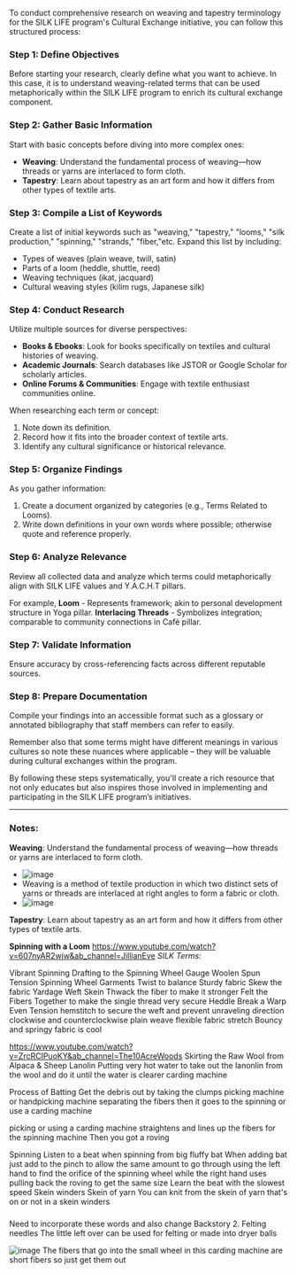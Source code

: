 To conduct comprehensive research on weaving and tapestry terminology for the SILK LIFE program's Cultural Exchange initiative, you can follow this structured process:

### Step 1: Define Objectives
Before starting your research, clearly define what you want to achieve. In this case, it is to understand weaving-related terms that can be used metaphorically within the SILK LIFE program to enrich its cultural exchange component.

### Step 2: Gather Basic Information
Start with basic concepts before diving into more complex ones:
- **Weaving**: Understand the fundamental process of weaving—how threads or yarns are interlaced to form cloth.
- **Tapestry**: Learn about tapestry as an art form and how it differs from other types of textile arts.

### Step 3: Compile a List of Keywords
Create a list of initial keywords such as "weaving," "tapestry," "looms," "silk production,"  "spinning," "strands," "fiber,"etc. Expand this list by including:
- Types of weaves (plain weave, twill, satin)
- Parts of a loom (heddle, shuttle, reed)
- Weaving techniques (ikat, jacquard)
- Cultural weaving styles (kilim rugs, Japanese silk)

### Step 4: Conduct Research
Utilize multiple sources for diverse perspectives:
- **Books & Ebooks**: Look for books specifically on textiles and cultural histories of weaving.
- **Academic Journals**: Search databases like JSTOR or Google Scholar for scholarly articles.
- **Online Forums & Communities**: Engage with textile enthusiast communities online.
  
When researching each term or concept:
1. Note down its definition.
2. Record how it fits into the broader context of textile arts.
3. Identify any cultural significance or historical relevance.

### Step 5: Organize Findings
As you gather information:
1. Create a document organized by categories (e.g., Terms Related to Looms).
2. Write down definitions in your own words where possible; otherwise quote and reference properly.

### Step 6: Analyze Relevance 
Review all collected data and analyze which terms could metaphorically align with SILK LIFE values and Y.A.C.H.T pillars.

For example,
**Loom** - Represents framework; akin to personal development structure in Yoga pillar.
**Interlacing Threads** - Symbolizes integration; comparable to community connections in Café pillar.

### Step 7: Validate Information 
Ensure accuracy by cross-referencing facts across different reputable sources.

### Step 8: Prepare Documentation 
Compile your findings into an accessible format such as a glossary or annotated bibliography that staff members can refer to easily.

Remember also that some terms might have different meanings in various cultures so note these nuances where applicable – they will be valuable during cultural exchanges within the program.

By following these steps systematically, you'll create a rich resource that not only educates but also inspires those involved in implementing and participating in the SILK LIFE program’s initiatives.

---
### Notes:

**Weaving**: Understand the fundamental process of weaving—how threads or yarns are interlaced to form cloth.

- ![image](https://github.com/NoteHive/Silk-Corp-Guide/assets/61100293/9e55a070-75fb-4420-8c47-a506e63451ed)
- Weaving is a method of textile production in which two distinct sets of yarns or threads are interlaced at right angles to form a fabric or cloth.
- ![image](https://github.com/NoteHive/Silk-Corp-Guide/assets/61100293/d9bf796f-14c5-44a5-97c3-81e9ae2ea597)


**Tapestry**: Learn about tapestry as an art form and how it differs from other types of textile arts.

**Spinning with a Loom**
https://www.youtube.com/watch?v=607nyAR2wjw&ab_channel=JillianEve
_SILK Terms:_

Vibrant
Spinning
Drafting to the Spinning Wheel
Gauge
Woolen Spun
Tension
Spinning Wheel
Garments
Twist to balance
Sturdy fabric
Skew the fabric
Yardage
Weft
Skein
Thwack the fiber to make it stronger
Felt the Fibers Together to make the single thread very secure
Heddle
Break a Warp
Even Tension
hemstitch to secure the weft and prevent unraveling
direction clockwise and counterclockwise
plain weave
flexible fabric
stretch
Bouncy and springy fabric is cool

https://www.youtube.com/watch?v=ZrcRCIPuoKY&ab_channel=The10AcreWoods
Skirting the Raw Wool from Alpaca & Sheep
Lanolin
Putting very hot water to take out the lanonlin from the wool and do it until the water is clearer
carding machine

Process of Batting
Get the debris out by taking the clumps
picking machine or handpicking machine separating the fibers then it goes to the spinning or use a carding machine

picking or using a carding machine straightens and lines up the fibers for the spinning machine
Then you got a roving

Spinning
Listen to a beat when spinning
from big fluffy bat
When adding bat just add to the pinch to allow the same amount to go through using the left hand to find the orifice of the spinning wheel while the right hand uses pulling back the roving to get the same size
Learn the beat with the slowest speed
Skein winders
Skein of yarn
You can knit from the skein of yarn that's on or not in a skein winders

###

Need to incorporate these words and also change Backstory 2.
Felting needles
The little left over can be used for felting or made into dryer balls

![image](https://github.com/NoteHive/Silk-Corp-Guide/assets/61100293/4e6f0269-a9b8-43bb-a1c3-2c39b15eec74)
The fibers that go into the small wheel in this carding machine are short fibers so just get them out
